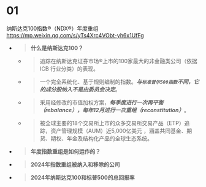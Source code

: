 
# 01

纳斯达克100指数®（NDX®）年度重组 https://mp.weixin.qq.com/s/yTs4Xrc4VObt-yh6x1UfFg
- > **什么是纳斯达克100？**
  * > 追踪在纳斯达克证券市场®上市的100家最大的非金融类公司（依据 ICB 行业分类）的表现。
  * > 一个完全系统化、基于规则编制的指数。***与`标准普尔500指数`不同，它的成分股纳入不是由委员会决定***。
  * > 采用经修改的市值加权方案，***每季度进行一次再平衡（rebalance），每年12月进行一次重组（reconstitution）***。
  * > 被全球主要的18个交易所上市的众多交易所交易产品（ETP）追踪，资产管理规模（AUM）近5,000亿美元 ，涵盖共同基金、期货、期权、年金及结构化产品的全球生态系统。
- > **年度指数重组是如何运作的？**
- > **2024年指数重组被纳入和移除的公司**
- > **2024年纳斯达克100和标普500的总回报率**

